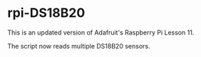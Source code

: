# rpi-DS18B20

This is an updated version of Adafruit's Raspberry Pi Lesson 11.

The script now reads multiple DS18B20 sensors.
